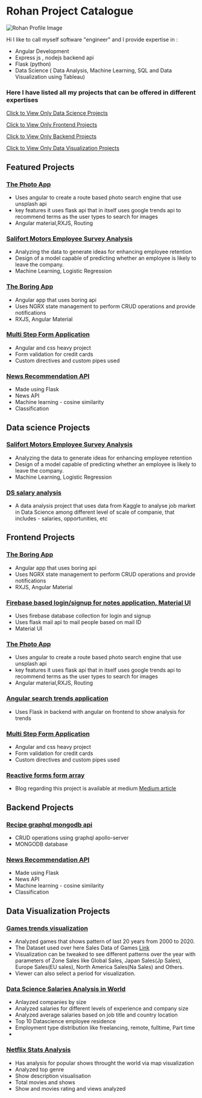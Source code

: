 # Rohan Project Catalogue
![Rohan Profile Image ](https://res.cloudinary.com/dvfjbyf7s/image/upload/v1519431164/Rohan.jpg)

Hi I like to call myself software "engineer" and I provide expertise in :
- Angular Development
- Express js , nodejs backend api
- Flask (python) 
-  Data Science ( Data Analysis, Machine Learning, SQL and Data Visualization using Tableau) 


### Here I have listed all my projects that can be offered in different expertises

[Click to View Only Data Science Projects](#ds)

[Click to View Only Frontend Projects](#fe)

[Click to View Only Backend Projects](#flask)

[Click to View Only Data Visualization Projects](#viz)


## Featured Projects

### [The Photo App](https://github.com/rohanayush/Photo-APP)
- Uses angular to create a route based photo search engine that use unsplash api
- key features it uses flask api that in itself uses google trends api to recommend terms as the user types to search for images
- Angular material,RXJS, Routing


### [Salifort Motors Employee Survey Analysis](https://github.com/rohanayush/SaliMotors-HR-analytics)
- Analyzing the data to generate ideas for enhancing employee retention
- Design of a model capable of predicting whether an employee is likely to leave the company.
- Machine Learning, Logistic Regression

### [The Boring App](https://github.com/rohanayush/The-Bored-App/tree/master)
- Angular app that uses boring api 
- Uses NGRX state management to perform CRUD operations and provide notifications
- RXJS, Angular Material

### [Multi Step Form Application](https://github.com/rohanayush/hurrey-app)
- Angular and css heavy project
- Form validation for credit cards
- Custom directives and custom pipes used

### [News Recommendation API](https://github.com/rohanayush/News-recommendation-on-search-using-ML-and-News-API/tree/master)
- Made using Flask
- News API
- Machine learning - cosine similarity 
- Classification



## Data science Projects <a id="ds"></a>

### [Salifort Motors Employee Survey Analysis](https://github.com/rohanayush/SaliMotors-HR-analytics)
- Analyzing the data to generate ideas for enhancing employee retention
- Design of a model capable of predicting whether an employee is likely to leave the company.
- Machine Learning, Logistic Regression

### [DS salary analysis](https://github.com/rohanayush/DS-salary-analysis) 
- A data analysis project that uses data from Kaggle to analyse job market in Data Science among different level of scale of companie, that includes - salaries, opportunities, etc

## Frontend Projects <a id="fe"></a>

### [The Boring App](https://github.com/rohanayush/The-Bored-App/tree/master)
- Angular app that uses boring api 
- Uses NGRX state management to perform CRUD operations and provide notifications
- RXJS, Angular Material

### [ Firebase based login/signup for notes application, Material UI](https://github.com/rohanayush/firstfire)
- Uses firebase database collection for login and signup
- Uses flask mail api to mail people based on mail ID
- Material UI
  
### [The Photo App](https://github.com/rohanayush/Photo-APP)
- Uses angular to create a route based photo search engine that use unsplash api
- key features it uses flask api that in itself uses google trends api to recommend terms as the user types to search for images
- Angular material,RXJS, Routing

### [ Angular search trends application ](https://github.com/rohanayush/Search-trends-Angular-with-Flask-)
-  Uses Flask in backend with angular on frontend to show analysis for trends

### [Multi Step Form Application](https://github.com/rohanayush/hurrey-app)
- Angular and css heavy project
- Form validation for credit cards
- Custom directives and custom pipes used

### [ Reactive forms form array ](https://github.com/rohanayush/reactive-forms-angular)
- Blog regarding this project is available at medium [Medium article](https://medium.com/@rohanayush05/the-easy-way-to-know-how-form-array-works-in-reactive-form-angular-8274671224f7)


## Backend Projects <a id="flask"></a>

### [ Recipe graphql mongodb api](https://github.com/rohanayush/graphql-recipe-api/tree/main)
- CRUD operations using graphql apollo-server
- MONGODB database

### [News Recommendation API](https://github.com/rohanayush/News-recommendation-on-search-using-ML-and-News-API/tree/master)
- Made using Flask
- News API
- Machine learning - cosine similarity 
- Classification

## Data Visualization Projects <a id="viz"></a>

### [Games trends visualization](https://public.tableau.com/app/profile/rohan.ayush/viz/shared/YCGD3Q2D4)
- Analyzed games that shows pattern of last 20 years from 2000 to 2020.
- The Dataset used over here Sales Data of Games [Link](https://lnkd.in/dwtHmcDp)
- Visualization can be tweaked to see different patterns over the year with parameters of Zone Sales like Global Sales, Japan Sales(Jp Sales), Europe Sales(EU sales), North America Sales(Na Sales) and Others.
- Viewer can also select a period for visualization.

### [Data Science Salaries Analysis in World](https://public.tableau.com/shared/QN6ND396N?:display_count=n&:origin=viz_share_link)
- Anlayzed companies by size
- Analyzed salaries for different levels of experience and company size
- Analyzed average salaries based on job title and country location
- Top 10 Datascience employee residence
- Employment type distribution like freelancing, remote, fulltime, Part time
- 
### [Netflix Stats Analysis ](https://public.tableau.com/app/profile/rohan.ayush/viz/shared/MC8ZNN9WD)
- Has analysis for popular shows throught the world via map visualization
- Analyzed top genre
- Show description visualisation
- Total movies and shows
- Show and movies rating and views analyzed
